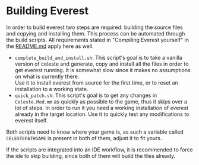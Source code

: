 # Building Everest

In order to build everest two steps are required: building the source files 
and copying and installing them.
This process can be automated through the build scripts.
All requirements stated in "Compiling Everest yourself" in the [README.md](../README.md) apply here as well.

- `complete_build_and_install.sh`: This script's goal is to take a vanilla version of celeste and
 generate, copy and install all the files in order to get everest running. It is somewhat slow
 since it makes no assumptions on what is currently there. <br>
 Use it to install everest from source for the first time, or to reset an installation to a working
 state.
- `quick_patch.sh`: This script's goal is to get any changes in `Celeste.Mod.mm` as quickly as possible
 to the game, thus it skips over a lot of steps. In order to run it you need a working installation
 of everest already in the target location.
 Use it to quickly test any modifications to everest itself.

Both scripts need to know where your game is, as such a variable called `CELESTEPATHGAME` is present
in both of them, adjust it to fit yours.

If the scripts are integrated into an IDE workflow, it is recommended to force the ide to skip building, 
since both of them will build the files already.